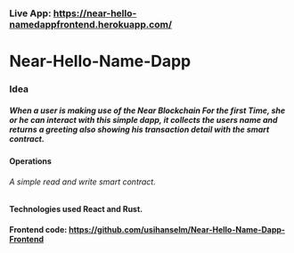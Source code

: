 ### Live App: https://near-hello-namedappfrontend.herokuapp.com/
# Near-Hello-Name-Dapp

### Idea
##### When a user is making use of the Near Blockchain For the first Time, she or he can interact with this simple dapp, it collects the users name and returns a greeting also showing his transaction detail with the smart contract.

#### Operations
###### A simple read and write smart contract.

#### Technologies used React and Rust.
#### Frontend code: https://github.com/usihanselm/Near-Hello-Name-Dapp-Frontend


